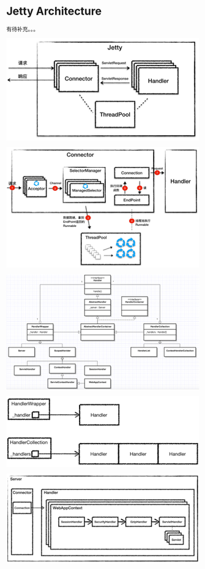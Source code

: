# Jetty Architecture

有待补充。。。

![](../../.gitbook/assets/image%20%28147%29.png)

![](../../.gitbook/assets/image%20%28100%29.png)

![](../../.gitbook/assets/image%20%2822%29.png)

![](../../.gitbook/assets/image%20%28152%29.png)

![](../../.gitbook/assets/image%20%28138%29.png)



